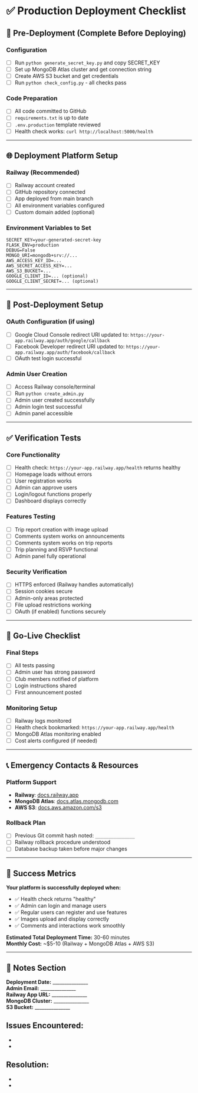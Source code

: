 # ✅ Production Deployment Checklist

## 🚀 Pre-Deployment (Complete Before Deploying)

### Configuration
- [ ] Run `python generate_secret_key.py` and copy SECRET_KEY
- [ ] Set up MongoDB Atlas cluster and get connection string
- [ ] Create AWS S3 bucket and get credentials
- [ ] Run `python check_config.py` - all checks pass

### Code Preparation
- [ ] All code committed to GitHub
- [ ] `requirements.txt` is up to date
- [ ] `.env.production` template reviewed
- [ ] Health check works: `curl http://localhost:5000/health`

---

## 🌐 Deployment Platform Setup

### Railway (Recommended)
- [ ] Railway account created
- [ ] GitHub repository connected
- [ ] App deployed from main branch
- [ ] All environment variables configured
- [ ] Custom domain added (optional)

### Environment Variables to Set
```
SECRET_KEY=your-generated-secret-key
FLASK_ENV=production
DEBUG=False
MONGO_URI=mongodb+srv://...
AWS_ACCESS_KEY_ID=...
AWS_SECRET_ACCESS_KEY=...
AWS_S3_BUCKET=...
GOOGLE_CLIENT_ID=... (optional)
GOOGLE_CLIENT_SECRET=... (optional)
```

---

## 🔧 Post-Deployment Setup

### OAuth Configuration (if using)
- [ ] Google Cloud Console redirect URI updated to: `https://your-app.railway.app/auth/google/callback`
- [ ] Facebook Developer redirect URI updated to: `https://your-app.railway.app/auth/facebook/callback`
- [ ] OAuth test login successful

### Admin User Creation
- [ ] Access Railway console/terminal
- [ ] Run `python create_admin.py`
- [ ] Admin user created successfully
- [ ] Admin login test successful
- [ ] Admin panel accessible

---

## ✅ Verification Tests

### Core Functionality
- [ ] Health check: `https://your-app.railway.app/health` returns healthy
- [ ] Homepage loads without errors
- [ ] User registration works
- [ ] Admin can approve users
- [ ] Login/logout functions properly
- [ ] Dashboard displays correctly

### Features Testing
- [ ] Trip report creation with image upload
- [ ] Comments system works on announcements
- [ ] Comments system works on trip reports
- [ ] Trip planning and RSVP functional
- [ ] Admin panel fully operational

### Security Verification
- [ ] HTTPS enforced (Railway handles automatically)
- [ ] Session cookies secure
- [ ] Admin-only areas protected
- [ ] File upload restrictions working
- [ ] OAuth (if enabled) functions securely

---

## 🎯 Go-Live Checklist

### Final Steps
- [ ] All tests passing
- [ ] Admin user has strong password
- [ ] Club members notified of platform
- [ ] Login instructions shared
- [ ] First announcement posted

### Monitoring Setup
- [ ] Railway logs monitored
- [ ] Health check bookmarked: `https://your-app.railway.app/health`
- [ ] MongoDB Atlas monitoring enabled
- [ ] Cost alerts configured (if needed)

---

## 📞 Emergency Contacts & Resources

### Platform Support
- **Railway**: [docs.railway.app](https://docs.railway.app)
- **MongoDB Atlas**: [docs.atlas.mongodb.com](https://docs.atlas.mongodb.com)
- **AWS S3**: [docs.aws.amazon.com/s3](https://docs.aws.amazon.com/s3)

### Rollback Plan
- [ ] Previous Git commit hash noted: `_______________`
- [ ] Railway rollback procedure understood
- [ ] Database backup taken before major changes

---

## 🎉 Success Metrics

**Your platform is successfully deployed when:**
- ✅ Health check returns "healthy"
- ✅ Admin can login and manage users
- ✅ Regular users can register and use features
- ✅ Images upload and display correctly
- ✅ Comments and interactions work smoothly

**Estimated Total Deployment Time:** 30-60 minutes  
**Monthly Cost:** ~$5-10 (Railway + MongoDB Atlas + AWS S3)

---

## 📝 Notes Section

**Deployment Date:** _______________  
**Admin Email:** _______________  
**Railway App URL:** _______________  
**MongoDB Cluster:** _______________  
**S3 Bucket:** _______________  

**Issues Encountered:**
- 
- 
- 

**Resolution:**
- 
- 
-